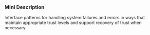 ### Mini Description

Interface patterns for handling system failures and errors in ways that maintain appropriate trust levels and support recovery of trust when necessary.
